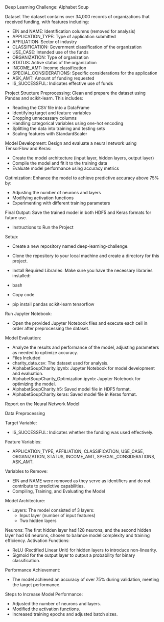 Deep Learning Challenge: Alphabet Soup

Dataset
The dataset contains over 34,000 records of organizations that received funding, with features including:

- EIN and NAME: Identification columns (removed for analysis)
- APPLICATION_TYPE: Type of application submitted
- AFFILIATION: Sector of industry
- CLASSIFICATION: Government classification of the organization
- USE_CASE: Intended use of the funds
- ORGANIZATION: Type of organization
- STATUS: Active status of the organization
- INCOME_AMT: Income classification
- SPECIAL_CONSIDERATIONS: Specific considerations for the application
- ASK_AMT: Amount of funding requested
- IS_SUCCESSFUL: Indicates effective use of funds

Project Structure
Preprocessing: Clean and prepare the dataset using Pandas and scikit-learn. This includes:
- Reading the CSV file into a DataFrame
- Identifying target and feature variables
- Dropping unnecessary columns
- Handling categorical variables using one-hot encoding
- Splitting the data into training and testing sets
- Scaling features with StandardScaler

Model Development: Design and evaluate a neural network using TensorFlow and Keras:
- Create the model architecture (input layer, hidden layers, output layer)
- Compile the model and fit it to the training data
- Evaluate model performance using accuracy metrics

Optimization: Enhance the model to achieve predictive accuracy above 75% by:
- Adjusting the number of neurons and layers
- Modifying activation functions
- Experimenting with different training parameters

Final Output: Save the trained model in both HDF5 and Keras formats for future use.
- Instructions to Run the Project

Setup:
- Create a new repository named deep-learning-challenge.
- Clone the repository to your local machine and create a directory for this project.
- Install Required Libraries: Make sure you have the necessary libraries installed:

- bash
- Copy code
- pip install pandas scikit-learn tensorflow

Run Jupyter Notebook:
- Open the provided Jupyter Notebook files and execute each cell in order after preprocessing the dataset.

Model Evaluation:
- Analyze the results and performance of the model, adjusting parameters as needed to optimize accuracy.
- Files Included
- charity_data.csv: The dataset used for analysis.
- AlphabetSoupCharity.ipynb: Jupyter Notebook for model development and evaluation.
- AlphabetSoupCharity_Optimization.ipynb: Jupyter Notebook for optimizing the model.
- AlphabetSoupCharity.h5: Saved model file in HDF5 format.
- AlphabetSoupCharity.keras: Saved model file in Keras format.


Report on the Neural Network Model

Data Preprocessing

Target Variable:
  - IS_SUCCESSFUL: Indicates whether the funding was used effectively.

Feature Variables:
  - APPLICATION_TYPE, AFFILIATION, CLASSIFICATION, USE_CASE, ORGANIZATION, STATUS, INCOME_AMT, SPECIAL_CONSIDERATIONS, ASK_AMT.

Variables to Remove:
  - EIN and NAME were removed as they serve as identifiers and do not contribute to predictive capabilities.
  - Compiling, Training, and Evaluating the Model


Model Architecture:
  - Layers: The model consisted of 3 layers:
    - Input layer (number of input features)
    - Two hidden layers

Neurons: The first hidden layer had 128 neurons, and the second hidden layer had 64 neurons, chosen to balance model complexity and training efficiency.
Activation Functions:
  - ReLU (Rectified Linear Unit) for hidden layers to introduce non-linearity.
  - Sigmoid for the output layer to output a probability for binary classification.

Performance Achievement:
  - The model achieved an accuracy of over 75% during validation, meeting the target performance.

Steps to Increase Model Performance:
  - Adjusted the number of neurons and layers.
  - Modified the activation functions.
  - Increased training epochs and adjusted batch sizes.

